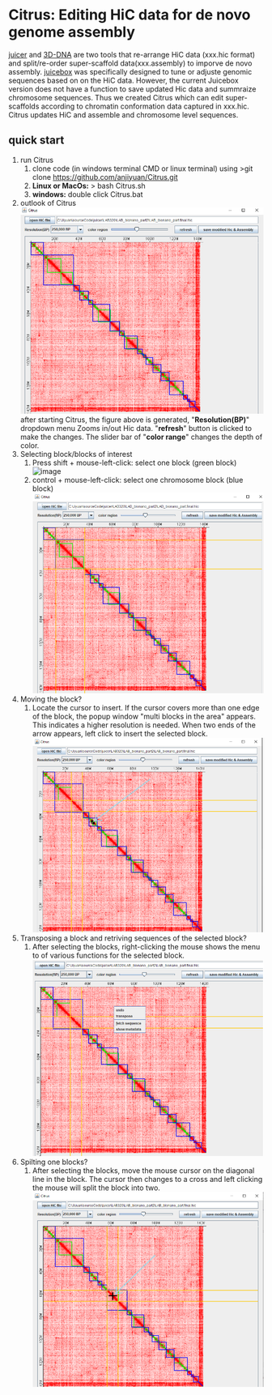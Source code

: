 # Citrus: Editing HiC data for de novo genome assembly
[juicer](https://github.com/aidenlab/juicer) and [3D-DNA](https://github.com/aidenlab/3d-dna) 
are two tools that re-arrange HiC data (xxx.hic format) and 
split/re-order super-scaffold data(xxx.assembly) to imporve de novo assembly. [juicebox](https://github.com/aidenlab/Juicebox) was specifically
designed to tune
or adjuste genomic sequences based on on the HiC data. However, the current 
Juicebox version does not have a function to save updated Hic data and 
summraize chromosome sequences. Thus we created 
Citrus which can edit super-scaffolds according to chromatin conformation data captured 
in xxx.hic. Citrus updates HiC and assemble and chromosome level sequences.
## quick start
1. run Citrus
    1. clone code (in windows terminal CMD or linux terminal) using >git clone https://github.com/anjiyuan/Citrus.git
    2. **Linux or MacOs:**  > bash Citrus.sh
    3. **windows:** double click Citrus.bat
2. outlook of Citrus
    ![image](image/citrus.png)
    after starting Citrus, the figure above is generated, "**Resolution(BP)**" dropdown menu 
Zooms in/out Hic data. "**refresh**" button is clicked to make the changes. 
The slider bar of "**color range**" changes the depth of color.
3. Selecting block/blocks of interest
    1. Press shift + mouse-left-click: select one block (green block)
       ![image](image/block_select.png)
    2. control + mouse-left-click: select one chromosome block (blue block)
       ![image](image/ctrl_select.png)
4. Moving the block?
    1. Locate the cursor to insert. If the cursor covers more than one edge of the block, the popup 
   window "multi blocks in the area" appears. This indicates a higher resolution is needed. When 
   two ends of the arrow appears, left click to insert the selected block.
       ![image](image/insert_superscaffold.png)
5. Transposing a block and retriving sequences of the selected block?
    1. After selecting the blocks, right-clicking the mouse shows the menu to of various functions for
the selected block.
       ![image](image/menu.png)
6. Spilting one blocks?
    1. After selecting the blocks, move the mouse cursor on the  diagonal line in the block. 
The cursor then changes to a cross and left clicking the mouse will split the block into two.
       ![image](image/cutting.png)
